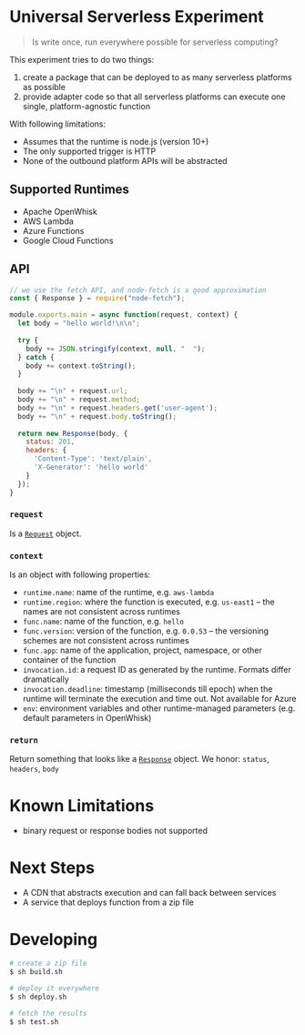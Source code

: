 # Universal Serverless Experiment

> Is write once, run everywhere possible for serverless computing?

This experiment tries to do two things:

1. create a package that can be deployed to as many serverless platforms as possible
2. provide adapter code so that all serverless platforms can execute one single, platform-agnostic function

With following limitations:

- Assumes that the runtime is node.js (version 10+)
- The only supported trigger is HTTP
- None of the outbound platform APIs will be abstracted

## Supported Runtimes

- Apache OpenWhisk
- AWS Lambda
- Azure Functions
- Google Cloud Functions

## API

```javascript
// we use the fetch API, and node-fetch is a good approximation
const { Response } = require("node-fetch");

module.exports.main = async function(request, context) {
  let body = "hello world!\n\n";
  
  try {
    body += JSON.stringify(context, null, "  ");
  } catch {
    body += context.toString();
  }
  
  body += "\n" + request.url;
  body += "\n" + request.method;
  body += "\n" + request.headers.get('user-agent');
  body += "\n" + request.body.toString();
  
  return new Response(body, {
    status: 201,
    headers: {
      'Content-Type': 'text/plain',
      'X-Generator': 'hello world'
    }
  });
}
```

### `request`

Is a [`Request`](https://developer.mozilla.org/en-US/docs/Web/API/Request) object.

### `context`

Is an object with following properties:

- `runtime.name`: name of the runtime, e.g. `aws-lambda`
- `runtime.region`: where the function is executed, e.g. `us-east1` – the names are not consistent across runtimes
- `func.name`: name of the function, e.g. `hello`
- `func.version`: version of the function, e.g. `0.0.53` – the versioning schemes are not consistent across runtimes
- `func.app`: name of the application, project, namespace, or other container of the function
- `invocation.id`: a request ID as generated by the runtime. Formats differ dramatically
- `invocation.deadline`: timestamp (milliseconds till epoch) when the runtime will terminate the execution and time out. Not available for Azure
- `env`: environment variables and other runtime-managed parameters (e.g. default parameters in OpenWhisk)

### `return`

Return something that looks like a [`Response`](https://developer.mozilla.org/en-US/docs/Web/API/Request) object.
We honor: `status`, `headers`, `body`

# Known Limitations 

- binary request or response bodies not supported

# Next Steps

- A CDN that abstracts execution and can fall back between services
- A service that deploys function from a zip file

# Developing

```bash
# create a zip file
$ sh build.sh

# deploy it everywhere
$ sh deploy.sh

# fetch the results
$ sh test.sh
```
